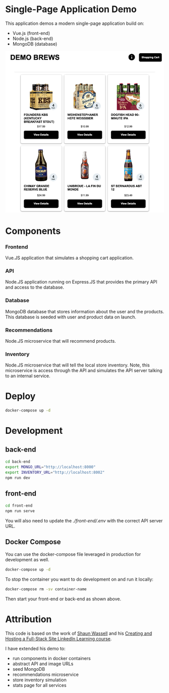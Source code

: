 # Single-Page Application Demo 
This application demos a modern single-page application build on:
- Vue.js (front-end)
- Node.js (back-end)
- MongoDB (database)

![Demo Footwear Site](./demo_brews.png)

# Components
### Frontend
Vue.JS application that simulates a shopping cart application.

### API
Node.JS application running on Express.JS that provides the primary API and access to the database. 

### Database
MongoDB database that stores information about the user and the products.  This database is seeded with user and product data on launch. 

### Recommendations
Node.JS microservice that will recommend products.

### Inventory
Node.JS microservice that will tell the local store inventory.  Note, this microservice is access through the API and simulates the API server talking to an internal service. 

# Deploy 
```bash
docker-compose up -d
```

# Development 
## back-end
```bash
cd back-end
export MONGO_URL="http://localhost:8000"
export INVENTORY_URL="http://localhost:8002"
npm run dev
```

## front-end
```bash
cd front-end
npm run serve
```

You will also need to update the *./front-end/.env* with the correct API server URL.

## Docker Compose
You can use the docker-compose file leveraged in production for development as well.
```bash
docker-compose up -d
```

To stop the container you want to do development on and run it locally:
```bash
docker-compose rm -sv container-name
```

Then start your front-end or back-end as shown above. 

# Attribution
This code is based on the work of [Shaun Wassell](https://www.linkedin.com/in/shaun-wassell?trk=lil_course&lipi=urn%3Ali%3Apage%3Ad_learning_content%3BEJRJvvk4SzmhYz%2Bf1ZJBUw%3D%3D&licu=urn%3Ali%3Acontrol%3Ad_learning_content-view_on_linkedin) and his [Creating and Hosting a Full-Stack Site LinkedIn Learning course](https://www.linkedin.com/learning/vue-js-creating-and-hosting-a-full-stack-site/).

I have extended his demo to:
- run components in docker containers
- abstract API and image URLs 
- seed MongoDB 
- recommendations microservice
- store inventory simulation  
- stats page for all services